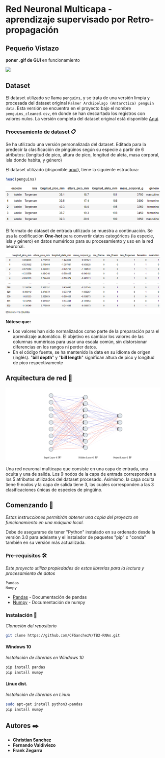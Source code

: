 # Red Neuronal Multicapa - aprendizaje supervisado por Retro-propagación

## Pequeño Vistazo

**poner .gif de GUI** en funcionamiento

![](./res/GUI_demo.gif)

## Dataset

El dataset utilizado se llama `penguins`, y se trata de una versión limpia y procesada del dataset original `Palmer Archipelago (Antarctica) penguin data`. Esta versión se encuentra en el proyecto bajo el nombre `penguins_cleaned.csv`, en donde se han descartado los registros con valores nulos. La versión completa del dataset original está disponible [Aquí](https://github.com/allisonhorst/palmerpenguins).

### Procesamiento de dataset 📋

Se ha utilizado una versión personalizada del dataset. Editada para la predecir la clasificación de pingüinos según su especie a partir de 6 atributos: (longitud de pico, altura de pico, longitud de aleta, masa corporal, isla donde habita, y género)

El dataset utilizado (disponible [aquí](https://github.com/CFSanchezV/TB2-RNAs/blob/master/penguins_cleaned.csv)), tiene la siguiente estructura:

``` r
head(penguins)
```
![](./res/penguins_raw.PNG)

El formato de dataset de entrada utilizado se muestra a continuación. Se usa la codificación **One-hot** para convertir datos categóricos (la especie, isla y género) en datos numéricos para su procesamiento y uso en la red neuronal.

![](./res/penguins_encoded.PNG)

**Nótese que:** 
* Los valores han sido normalizados como parte de la preparación para el aprendizaje automático. El objetivo es cambiar los valores de las columnas numéricas para usar una escala común, sin distorsionar diferencias en los rangos ni perder datos.
* En el código fuente, se ha mantenido la data en su idioma de origen (inglés). "**bill depth**" y "**bill length**" significan altura de pico y longitud de pico respectivamente

## Arquitectura de red 🔧

![](./res/nn_diagram.png)

Una red neuronal multicapa que consiste en una capa de entrada, una oculta y una de salida. Los 9 nodos de la capa de entrada corresponden a los 5 atributos utilizados del dataset procesado. Asimismo, la capa oculta tiene 9 nodos y la capa de salida tiene 3, las cuales corresponden a las 3 clasificaciones únicas de especies de pingüino.


## Comenzando 🚀

_Estas instrucciones permitirán obtener una copia del proyecto en funcionamiento en una máquina local._

Debe de asegurarse de tener "Python" instalado en su ordenado desde la versión 3.0 para adelante y el instalador de paquetes "pip" o "conda" también en su versión más actualizada.


### Pre-requisitos 🛠️

_Este proyecto utiliza propiedades de estas librerías para la lectura y procesamiento de datos_ 

```
Pandas
Numpy
```

* [Pandas](https://pandas.pydata.org/docs/) - Documentación de pandas
* [Numpy](https://numpy.org/doc/) - Documentación de numpy


### Instalación 🔧

_Clonación del repositorio_

```bash
git clone https://github.com/CFSanchezV/TB2-RNAs.git
```

#### Windows 10

_Instalación de librerías en Windows 10_

```bash
pip install pandas
pip install numpy
```

#### Linux dist.

_Instalación de librerías en Linux_

```bash
sudo apt-get install python3-pandas
pip install numpy
```


## Autores ✒️

* **Christian Sanchez** 
* **Fernando Valdiviezo** 
* **Frank Zegarra** 